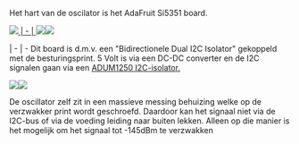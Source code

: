 Het hart van de oscilator is het AdaFruit Si5351 board.

<p><img src="https://github.com/costonisp/DEC-meetzender-test/blob/master/documentation/Si5351+interface/ada5351.jpg"><a href="https://github.com/costonisp/DEC-meetzender-test/blob/master/documentation/Si5351+interface/AdaSi5351Sch.pdf"> | - | <img src="https://github.com/costonisp/DEC-meetzender-test/blob/master/documentation/Si5351+interface/AdaSi5351SchTN.jpg"><img 
----------------------------------- | --- | -----------------------------------------
AdaFruit Si5351 board | - | -
| |
src="https://github.com/costonisp/DEC-meetzender-test/blob/master/documentation/Si5351+interface/I2CisolatorTN.jpg"></a></p> | - | -
Dit board is d.m.v. een "Bidirectionele Dual I2C Isolator" gekoppeld met de besturingsprint.
5 Volt is via een DC-DC converter en de I2C signalen gaan via een <a href="https://github.com/costonisp/DEC-meetzender-test/blob/master/documentation/Si5351+interface/ADUM1250_1251.pdf">ADUM1250 I2C-isolator.</a>

<p><img src="https://github.com/costonisp/DEC-meetzender-test/blob/master/documentation/Si5351+interface/OscillatorBlockATN.jpg"><img src="https://github.com/costonisp/DEC-meetzender-test/blob/master/documentation/Si5351+interface/OscillatorBlockBTN.jpg">

De oscillator zelf zit in een massieve messing behuizing welke op de verzwakker print wordt geschroefd.
Daardoor kan het signaal niet via de I2C-bus of via de voeding leiding naar buiten lekken.
Alleen op die manier is het mogelijk om het signaal tot -145dBm te verzwakken
